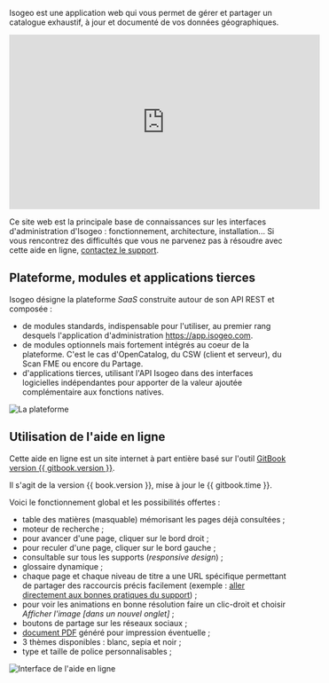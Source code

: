 Isogeo est une application web qui vous permet de gérer et partager un catalogue exhaustif, à jour et documenté de vos données géographiques.

<iframe width="560" height="315" src="https://www.youtube.com/embed/JbBxxpC4hzQ" frameborder="0" allowfullscreen></iframe>

Ce site web est la principale base de connaissances sur les interfaces d'administration d'Isogeo : fonctionnement, architecture, installation... Si vous rencontrez des difficultés que vous ne parvenez pas à résoudre avec cette aide en ligne, [contactez le support](support/README.html).


## Plateforme, modules et applications tierces

Isogeo désigne la plateforme _SaaS_ construite autour de son API REST et composée :
* de modules standards, indispensable pour l'utiliser, au premier rang desquels l'application d'administration https://app.isogeo.com.
* de modules optionnels mais fortement intégrés au coeur de la plateforme. C'est le cas d'OpenCatalog, du CSW (client et serveur), du Scan FME ou encore du Partage.
* d'applications tierces,  utilisant l'API Isogeo dans des interfaces logicielles indépendantes pour apporter de la valeur ajoutée complémentaire aux fonctions natives.

![La plateforme](/images/offer_schema_platform_modAPI.png "Modules et ressources de la plateforme Isogeo")


## Utilisation de l'aide en ligne

Cette aide en ligne est un site internet à part entière basé sur l'outil [GitBook version {{ gitbook.version }}](https://www.gitbook.com/).

Il s'agit de la version {{ book.version }}, mise à jour le {{ gitbook.time }}.

Voici le fonctionnement global et les possibilités offertes :

* table des matières (masquable) mémorisant les pages déjà consultées <i class="fa fa-align-justify"></i> ;
* moteur de recherche <i class="fa fa-search"></i> ;
* pour avancer d'une page, cliquer sur le bord droit <i class="fa fa-angle-right"></i> ;
* pour reculer d'une page, cliquer sur le bord gauche <i class="fa fa-angle-left"></i> ;
* consultable sur tous les supports (*responsive design*) ;
* glossaire dynamique ;
* chaque page et chaque niveau de titre a une URL spécifique permettant de partager des raccourcis précis facilement (exemple : [aller directement aux bonnes pratiques du support](/fr/support/README.html#bonnes-pratiques)) ;
* pour voir les animations en bonne résolution faire un clic-droit et choisir *Afficher l'image [dans un nouvel onglet]* ;
* boutons de partage sur les réseaux sociaux ;
* [document PDF](../Isogeo.Help_fr.pdf) généré pour impression éventuelle <i class="fa fa-file-pdf-o"></i> ;
* 3 thèmes disponibles : blanc, sepia et noir ;
* type et taille de police personnalisables ;

![Interface de l'aide en ligne](/images/GitBook_help.png "Utiliser GitBook")
